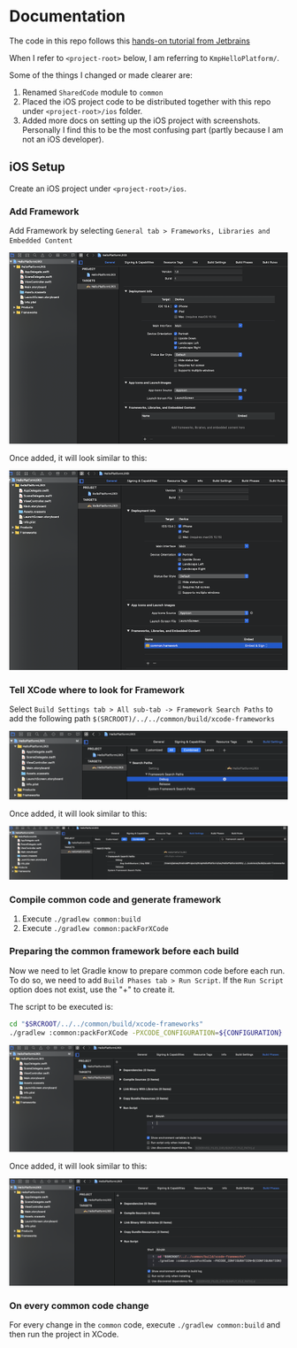 # Documentation

The code in this repo follows this [hands-on tutorial from Jetbrains](https://play.kotlinlang.org/hands-on/Targeting%20iOS%20and%20Android%20with%20Kotlin%20Multiplatform/)

When I refer to `<project-root>` below, I am referring to `KmpHelloPlatform/`.
 
Some of the things I changed or made clearer are:
1. Renamed `SharedCode` module to `common`
2. Placed the iOS project code to be distributed together with this repo under `<project-root>/ios` folder.
3. Added more docs on setting up the iOS project with screenshots. Personally I find this to be the most confusing part (partly because I am not an iOS developer).

## iOS Setup

Create an iOS project under `<project-root>/ios`.

### Add Framework

Add Framework by selecting `General tab > Frameworks, Libraries and Embedded Content` 

![Adding Framework](documentation/general-framework-add.png?raw=true)

Once added, it will look similar to this:

![Framework Added](documentation/general-framework-added.png?raw=true)

### Tell XCode where to look for Framework

Select `Build Settings tab > All sub-tab -> Framework Search Paths` to add the following path `$(SRCROOT)/../../common/build/xcode-frameworks`

![Specify Framework Search Path](documentation/framework-search-paths-add.png?raw=true)

Once added, it will look similar to this:

![Framework Search Path Specified](documentation/framework-search-paths-added.png?raw=true)

### Compile common code and generate framework

1. Execute `./gradlew common:build`
2. Execute `./gradlew common:packForXCode`

### Preparing the common framework before each build

Now we need to let Gradle know to prepare common code before each run. To do so, we need to add
`Build Phases tab > Run Script`. If the `Run Script` option does not exist, use the "+" to create it.  

The script to be executed is:
```bash
cd "$SRCROOT/../../common/build/xcode-frameworks"
./gradlew :common:packForXCode -PXCODE_CONFIGURATION=${CONFIGURATION}
```

![Run Script add script](documentation/run-script-pack-for-xcode.png?raw=true)

Once added, it will look similar to this:

![Run Script script added](documentation/run-script-pack-for-xcode-done.png?raw=true)

### On every common code change

For every change in the `common` code, execute `./gradlew common:build` and then run the project in XCode.